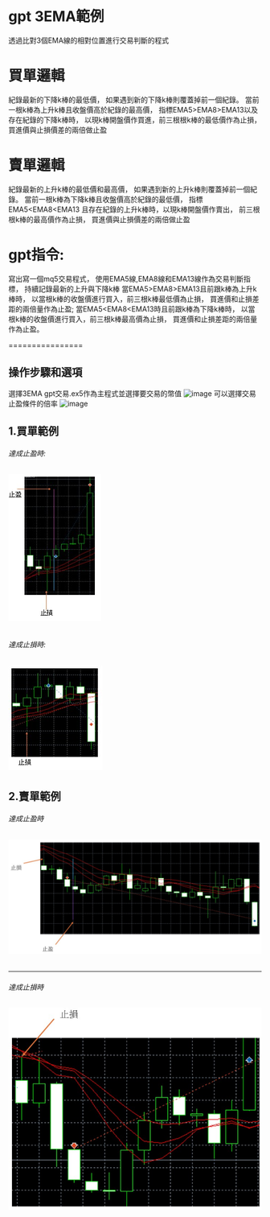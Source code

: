 gpt 3EMA範例
==================

透過比對3個EMA線的相對位置進行交易判斷的程式

買單邏輯
==================
紀錄最新的下降k棒的最低價，
如果遇到新的下降k棒則覆蓋掉前一個紀錄。
當前一根k棒為上升k棒且收盤價高於紀錄的最高價，
指標EMA5>EMA8>EMA13以及存在紀錄的下降k棒時，
以現k棒開盤價作買進，前三根根k棒的最低價作為止損，
買進價與止損價差的兩倍做止盈

賣單邏輯
==================
紀錄最新的上升k棒的最低價和最高價，
如果遇到新的上升k棒則覆蓋掉前一個紀錄。
當前一根k棒為下降k棒且收盤價高於紀錄的最低價，
指標EMA5<EMA8<EMA13
且存在紀錄的上升k棒時，以現k棒開盤價作賣出，
前三根根k棒的最高價作為止損，
買進價與止損價差的兩倍做止盈

gpt指令:
================
寫出寫一個mq5交易程式，
使用EMA5線,EMA8線和EMA13線作為交易判斷指標，
持續記錄最新的上升與下降k棒
當EMA5>EMA8>EMA13且前跟k棒為上升k棒時，
以當根k棒的收盤價進行買入，前三根k棒最低價為止損，
買進價和止損差距的兩倍量作為止盈;
當EMA5<EMA8<EMA13時且前跟k棒為下降k棒時，
以當根k棒的收盤價進行買入，前三根k棒最高價為止損，
買進價和止損差距的兩倍量作為止盈。

================
## 操作步驟和選項 ##
選擇3EMA gpt交易.ex5作為主程式並選擇要交易的幣值
![image](https://github.com/user-attachments/assets/76cbecfb-b3fb-4afd-898f-d35a4323e850)
可以選擇交易止盈條件的倍率
![image](https://github.com/user-attachments/assets/cb7fd10e-aa45-4f8f-9e01-33e3e9f38501)

## 1.買單範例 ##
  ###### 達成止盈時: ######
  ###### ![image](https://github.com/worldstar/MT5-MultiTimeFrame-MA-TDI-Dashboard/blob/main/gpt%20trade%201/%E8%B2%B7%E5%96%AE%E6%AD%A2%E7%9B%88.jpg) ######
  ###### 達成止損時: ######
  ###### ![image](https://github.com/worldstar/MT5-MultiTimeFrame-MA-TDI-Dashboard/blob/main/gpt%20trade%201/%E8%B2%B7%E5%96%AE%E6%AD%A2%E6%90%8D.jpg) ######
## 2.賣單範例 ##
  ###### 達成止盈時 ######
  ###### ![image](https://github.com/worldstar/MT5-MultiTimeFrame-MA-TDI-Dashboard/blob/main/gpt%20trade%201/%E8%B3%A3%E5%96%AE%E6%AD%A2%E7%9B%88.jpg) ######
  -----------------------------------------------
  ###### 達成止損時 #######
  ###### ![image](https://github.com/worldstar/MT5-MultiTimeFrame-MA-TDI-Dashboard/blob/main/gpt%20trade%201/%E8%B3%A3%E5%96%AE%E6%AD%A2%E6%90%8D.jpg) #######
